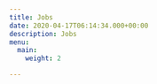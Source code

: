 ```yaml
---
title: Jobs
date: 2020-04-17T06:14:34.000+00:00
description: Jobs
menu:
  main:
    weight: 2

---
```

